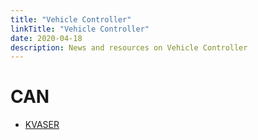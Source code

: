 ```yaml
---
title: "Vehicle Controller"
linkTitle: "Vehicle Controller"
date: 2020-04-18
description: News and resources on Vehicle Controller
---
```


# CAN
* [KVASER](https://www.kvaser.com/download/)
